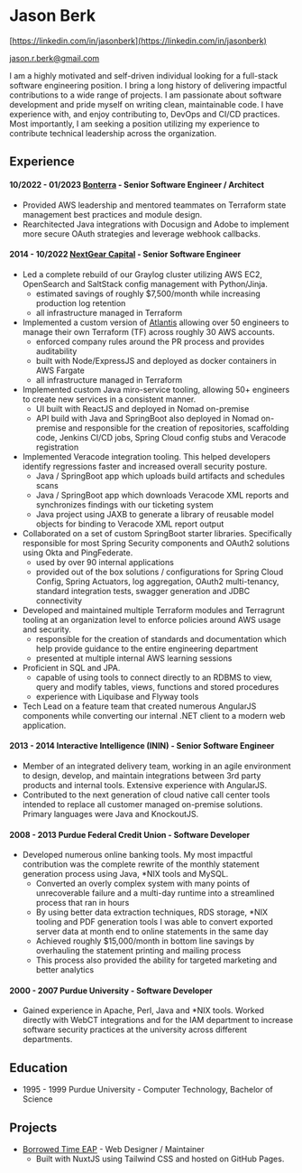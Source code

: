 # Jason Berk

[https://linkedin.com/in/jasonberk](https://linkedin.com/in/jasonberk)

[jason.r.berk@gmail.com](mailto:jason.r.berk@gmail.com)

I am a highly motivated and self-driven individual looking for a full-stack software engineering position. I bring a long history of delivering impactful contributions to a wide range of projects.  I am passionate about software development and pride myself on writing clean, maintainable code.  I have experience with, and enjoy contributing to, DevOps and CI/CD practices.  Most importantly, I am seeking a position utilizing my experience to contribute technical leadership across the organization.

## Experience

#### 10/2022 - 01/2023 [Bonterra](https://www.bonterratech.com/) - Senior Software Engineer / Architect
  * Provided AWS leadership and mentored teammates on Terraform state management best practices and module design.
  * Rearchitected Java integrations with Docusign and Adobe to implement more secure OAuth strategies and leverage webhook callbacks.

#### 2014 - 10/2022 [NextGear Capital](https://www.nextgearcapital.com/) - Senior Software Engineer
  * Led a complete rebuild of our Graylog cluster utilizing AWS EC2, OpenSearch and SaltStack config management with Python/Jinja.
    * estimated savings of roughly $7,500/month while increasing production log retention
    * all infrastructure managed in Terraform
  * Implemented a custom version of [Atlantis](https://runatlantis.io) allowing over 50 engineers to manage their own Terraform (TF) across roughly 30 AWS accounts.
    * enforced company rules around the PR process and provides auditability
    * built with Node/ExpressJS and deployed as docker containers in AWS Fargate
    * all infrastructure managed in Terraform
  * Implemented custom Java miro-service tooling, allowing 50+ engineers to create new services in a consistent manner.
    * UI built with ReactJS and deployed in Nomad on-premise
    * API build with Java and SpringBoot also deployed in Nomad on-premise and responsible for the creation of repositories, scaffolding code, Jenkins CI/CD jobs, Spring Cloud config stubs and Veracode registration
  * Implemented Veracode integration tooling.  This helped developers identify regressions faster and increased overall security posture.
    * Java / SpringBoot app which uploads build artifacts and schedules scans
    * Java / SpringBoot app which downloads Veracode XML reports and synchronizes findings with our ticketing system
    * Java project using JAXB to generate a library of reusable model objects for binding to Veracode XML report output
  * Collaborated on a set of custom SpringBoot starter libraries.  Specifically responsible for most Spring Security components and OAuth2 solutions using Okta and PingFederate.
    * used by over 90 internal applications
    * provided out of the box solutions / configurations for Spring Cloud Config, Spring Actuators, log aggregation, OAuth2 multi-tenancy, standard integration tests, swagger generation and JDBC connectivity
  * Developed and maintained multiple Terraform modules and Terragrunt tooling at an organization level to enforce policies around AWS usage and security.
    * responsible for the creation of standards and documentation which help provide guidance to the entire engineering department
    * presented at multiple internal AWS learning sessions
  * Proficient in SQL and JPA.
    * capable of using tools to connect directly to an RDBMS to view, query and modify tables, views, functions and stored procedures
    * experience with Liquibase and Flyway tools
  * Tech Lead on a feature team that created numerous AngularJS components while converting our internal .NET client to a modern web application.

#### 2013 - 2014 Interactive Intelligence (ININ) - Senior Software Engineer
  * Member of an integrated delivery team, working in an agile environment to design, develop, and maintain integrations between 3rd party products and internal tools.  Extensive experience with AngularJS.
  * Contributed to the next generation of cloud native call center tools intended to replace all customer managed on-premise solutions.  Primary languages were Java and KnockoutJS.

#### 2008 - 2013 Purdue Federal Credit Union - Software Developer
  * Developed numerous online banking tools.  My most impactful contribution was the complete rewrite of the monthly statement generation process using Java, *NIX tools and MySQL.
    * Converted an overly complex system with many points of unrecoverable failure and a multi-day runtime into a streamlined process that ran in hours
    * By using better data extraction techniques, RDS storage, *NIX tooling and PDF generation tools I was able to convert exported server data at month end to online statements in the same day
    * Achieved roughly $15,000/month in bottom line savings by overhauling the statement printing and mailing process
    * This process also provided the ability for targeted marketing and better analytics

#### 2000 - 2007 Purdue University - Software Developer
  * Gained experience in Apache, Perl, Java and *NIX tools.  Worked directly with WebCT integrations and for the IAM department to increase software security practices at the university across different departments.

## Education
  * 1995 - 1999 Purdue University - Computer Technology, Bachelor of Science

## Projects
  * [Borrowed Time EAP](https://borrowedtimeeap.com) - Web Designer / Maintainer
    * Built with NuxtJS using Tailwind CSS and hosted on GitHub Pages.
